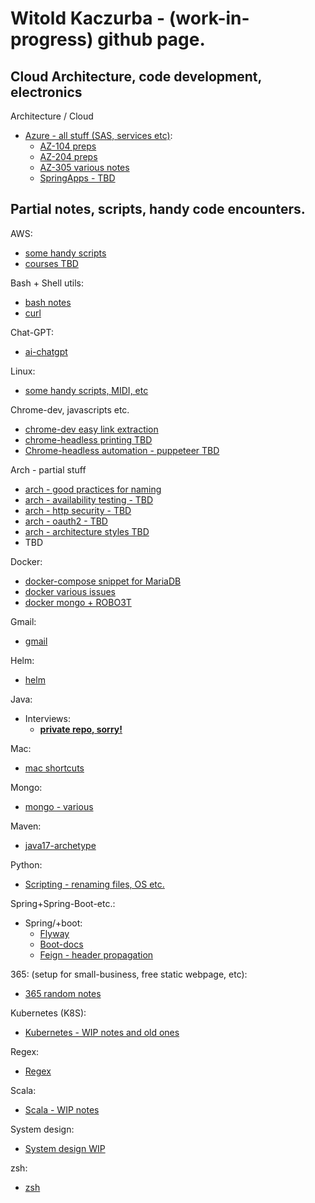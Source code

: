 # Witold Kaczurba - (work-in-progress) github page.

## Cloud Architecture, code development, electronics

Architecture / Cloud

 - [Azure - all stuff (SAS, services etc)](azure/main.md):
   - [AZ-104 preps](azure/az-104/main.md)
   - [AZ-204 preps](azure/az-204/main.md)
   - [AZ-305 various notes](azure/az-305/main.md)
   - [SpringApps - TBD](azure/springapps/springapps.md)

## Partial notes, scripts, handy code encounters.

AWS:
 - [some handy scripts](aws/main.md)
 - [courses TBD](aws/courses.md)

Bash + Shell utils:
 - [bash notes](sh/notes.md)
 - [curl](sh/curl.md)

Chat-GPT:
 - [ai-chatgpt](ai-chatgpt/chat-gpt.md)

Linux:
 - [some handy scripts, MIDI, etc](linux/main.md)

Chrome-dev, javascripts etc.
 - [chrome-dev easy link extraction](chrome-dev/chromedev-links.md)
 - [chrome-headless printing TBD](chrome-dev/chrome-headless-printing.md)
 - [Chrome-headless automation - puppeteer TBD](chrome-dev/pupeteer.md)

Arch - partial stuff
 - [arch - good practices for naming](arch/good_practices)
 - [arch - availability testing - TBD](arch/availability_testing.md)
 - [arch - http security - TBD](arch/http_headers_and_security.md) 
 - [arch - oauth2 - TBD](arch/oauth.md)
 - [arch - architecture styles TBD](arch/architecture_styles.md)
- TBD

Docker:
 - [docker-compose snippet for MariaDB](docker-snippets/mariadb.md)
 - [docker various issues](docker-snippets/various.md)
 - [docker mongo + ROBO3T](docker-snippets/mongo.md)

Gmail:
 - [gmail](google/gmail.md)

Helm:
 - [helm](helm/helm.md)

Java:
 - Interviews:
   - [**private repo, sorry!**](https://github.com/wkaczurba/java-interviews)
   <!-- - [java interview questions](java/interviews/java_interview_questions.md) -->

Mac:
 - [mac shortcuts](mac/mac.md)

Mongo:
 - [mongo - various](mongo/mongo.md)

Maven:
 - [java17-archetype](maven/archetype/archetype.md)

Python:
 - [Scripting - renaming files, OS etc.](python/scripting.md)

Spring+Spring-Boot-etc.:
 - Spring/+boot:
   - [Flyway](flyway/flyway-spring.md)
   - [Boot-docs](spring/springboot.md)
   - [Feign - header propagation](spring/feign_and_header_propagation.md)

365: (setup for small-business, free static webpage, etc):
 - [365 random notes](365_and_website/365.md)

 
Kubernetes (K8S):
 - [Kubernetes - WIP notes and old ones](kubernetes/kubernetes.md)

Regex:
 - [Regex](regex/regex.md)

Scala:
 - [Scala - WIP notes](scala/scala.md)

System design:
 - [System design WIP](system_design/system_design.md)

zsh:
 - [zsh](zsh/zsh.md)

